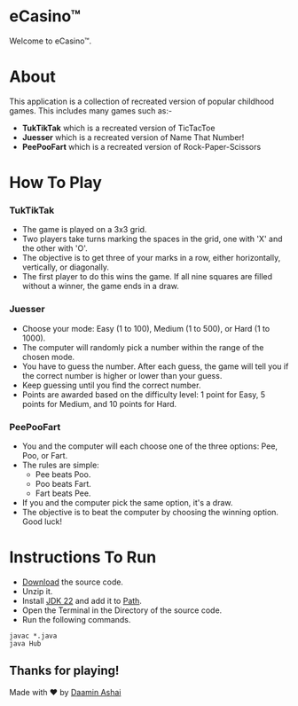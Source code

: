 # eCasino™
Welcome to eCasino™.


# About
This application is a collection of recreated version of popular childhood games.
This includes many games such as:-
- **TukTikTak** which is a recreated version of TicTacToe
- **Juesser** which is a recreated version of Name That Number!
- **PeePooFart** which is a recreated version of Rock-Paper-Scissors


# How To Play
### TukTikTak
- The game is played on a 3x3 grid.
- Two players take turns marking the spaces in the grid, one with 'X' and the other with 'O'.
- The objective is to get three of your marks in a row, either horizontally, vertically, or diagonally.
- The first player to do this wins the game. If all nine squares are filled without a winner, the game ends in a draw.

### Juesser
- Choose your mode: Easy (1 to 100), Medium (1 to 500), or Hard (1 to 1000).
- The computer will randomly pick a number within the range of the chosen mode.
- You have to guess the number. After each guess, the game will tell you if the correct number is higher or lower than your guess.
- Keep guessing until you find the correct number.
- Points are awarded based on the difficulty level: 1 point for Easy, 5 points for Medium, and 10 points for Hard.

### PeePooFart
- You and the computer will each choose one of the three options: Pee, Poo, or Fart.
- The rules are simple:
  - Pee beats Poo.
  - Poo beats Fart.
  - Fart beats Pee.
- If you and the computer pick the same option, it's a draw.
- The objective is to beat the computer by choosing the winning option. Good luck!
# Instructions To Run
- <a href="https://github.com/Daamin909/eCasino/archive/refs/heads/main.zip" target="_blank">Download</a> the source code.
- Unzip it.
- Install <a href="https://www.oracle.com/java/technologies/javase/jdk22-archive-downloads.html">JDK 22</a> and add it to <a href="https://www.java.com/en/download/help/path.html">Path</a>.
- Open the Terminal in the Directory of the source code.
- Run the following commands.
```
javac *.java
java Hub
```

## Thanks for playing!
Made with ❤ by <a href="https://www.linkedin.com/in/daaminashai/" target="_blank"> Daamin Ashai </a>
